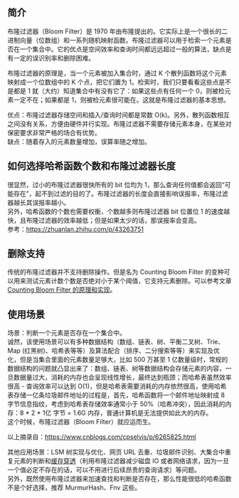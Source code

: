 ## 简介
布隆过滤器（Bloom Filter）是 1970 年由布隆提出的。它实际上是一个很长的二进制向量（位数组）和一系列随机映射函数。布隆过滤器可以用于检索一个元素是否在一个集合中。它的优点是空间效率和查询时间都远远超过一般的算法，缺点是有一定的误识别率和删除困难。  
  
布隆过滤器的原理是，当一个元素被加入集合时，通过 K 个散列函数将这个元素映射成一个位数组中的 K 个点，把它们置为 1。检索时，我们只要看看这些点是不是都是 1 就（大约）知道集合中有没有它了：如果这些点有任何一个 0，则被检元素一定不在；如果都是 1，则被检元素很可能在。这就是布隆过滤器的基本思想。  
  
优点：布隆过滤器存储空间和插入/查询时间都是常数 O(k)。另外，散列函数相互之间没有关系，方便由硬件并行实现。布隆过滤器不需要存储元素本身，在某些对保密要求非常严格的场合有优势。  
缺点：随着存入的元素数量增加，误算率随之增加。  
  
## 如何选择哈希函数个数和布隆过滤器长度
很显然，过小的布隆过滤器很快所有的 bit 位均为 1，那么查询任何值都会返回“可能存在”，起不到过滤的目的了。布隆过滤器的长度会直接影响误报率，布隆过滤器越长其误报率越小。  
另外，哈希函数的个数也需要权衡，个数越多则布隆过滤器 bit 位置位 1 的速度越快，且布隆过滤器的效率越低；但是如果太少的话，那误报率会变高。  
参考：https://zhuanlan.zhihu.com/p/43263751  
  
## 删除支持
传统的布隆过滤器并不支持删除操作。但是名为 Counting Bloom Filter 的变种可以用来测试元素计数个数是否绝对小于某个阈值，它支持元素删除。可以参考文章 [Counting Bloom Filter 的原理和实现](https://cloud.tencent.com/developer/article/1136056)。  
  
## 使用场景
场景：判断一个元素是否存在一个集合中。  
诚然，该使用场景可以有多种数据结构（数组、链表、树、平衡二叉树、Trie、Map (红黑树)、哈希表等等）及算法配合（排序、二分搜索等等）来实现及优化，但是当集合里面的元素数量足够大，比如 500 万甚至 1 亿数量级时，常规的数据结构的问题就凸显出来了：数组、链表、树等数据结构会存储元素的内容，一旦数据量过大，消耗的内存也会呈现线性增长，最终达到瓶颈；而哈希表虽然效率很高 - 查询效率可以达到 O(1)，但是哈希表需要消耗的内存依然很高，使用哈希表存储一亿条垃圾邮件地址的过程是，首先，哈希函数将一个邮件地址映射成 8 字节信息指纹，考虑到哈希表存储效率通常小于 50%（哈希冲突），因此消耗的内存：8 * 2 * 1亿 字节 = 1.6G 内存，普通计算机是无法提供如此大的内存。  
这个时候，布隆过滤器（Bloom Filter）就应运而生。  
  
以上摘录自：https://www.cnblogs.com/cpselvis/p/6265825.html  
  
  
其他应用场景：LSM 树实现与优化、网页 URL 去重、垃圾邮件识别、大集合中重复元素的判断和[缓存穿透](./../Computer%20System%20Layer/数据库/Redis#什么是缓存雪崩缓存击穿缓存穿透)（利用布隆过滤器减少磁盘 IO 或者网络请求，因为一旦一个值必定不存在的话，可以不用进行后续昂贵的查询请求）等问题。  
另外，既然使用布隆过滤器来加速查找和判断是否存在，那么性能很低的哈希函数不是个好选择，推荐 MurmurHash、Fnv 这些。  
  
